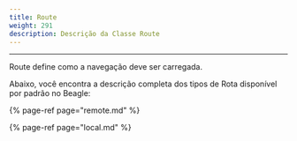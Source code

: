 ```yaml
---
title: Route
weight: 291
description: Descrição da Classe Route
---
```


---

Route define como a navegação deve ser carregada.

Abaixo, você encontra a descrição completa dos tipos de Rota disponível por padrão no Beagle:

{% page-ref page="remote.md" %}

{% page-ref page="local.md" %}
